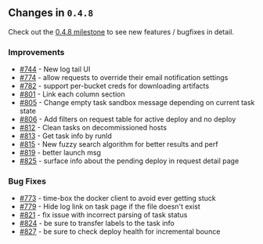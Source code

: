 ## Changes in `0.4.8`

Check out the [0.4.8 milestone](https://github.com/HubSpot/Singularity/issues?q=milestone%3A0.4.8+is%3Aclosed) to see new features / bugfixes in detail.

### Improvements
 - [#744](https://github.com/HubSpot/Singularity/pull/744) - New log tail UI
 - [#774](https://github.com/HubSpot/Singularity/pull/774) - allow requests to override their email notification settings
 - [#782](https://github.com/HubSpot/Singularity/pull/782) - support per-bucket creds for downloading artifacts
 - [#801](https://github.com/HubSpot/Singularity/pull/801) - Link each column section
 - [#805](https://github.com/HubSpot/Singularity/pull/805) - Change empty task sandbox message depending on current task state
 - [#806](https://github.com/HubSpot/Singularity/pull/806) - Add filters on request table for active deploy and no deploy
 - [#812](https://github.com/HubSpot/Singularity/pull/812) - Clean tasks on decommissioned hosts
 - [#813](https://github.com/HubSpot/Singularity/pull/813) - Get task info by runId
 - [#815](https://github.com/HubSpot/Singularity/pull/815) - New fuzzy search algorithm for better results and perf
 - [#819](https://github.com/HubSpot/Singularity/pull/819) - better launch msg
 - [#825](https://github.com/HubSpot/Singularity/pull/825) - surface info about the pending deploy in request detail page

 ### Bug Fixes
 - [#773](https://github.com/HubSpot/Singularity/pull/773) - time-box the docker client to avoid ever getting stuck
 - [#779](https://github.com/HubSpot/Singularity/pull/779) - Hide log link on task page if the file doesn't exist
 - [#821](https://github.com/HubSpot/Singularity/pull/821) - fix issue with incorrect parsing of task status
 - [#824](https://github.com/HubSpot/Singularity/pull/824) - be sure to transfer labels to the task info
 - [#827](https://github.com/HubSpot/Singularity/pull/827) - be sure to check deploy health for incremental bounce
 